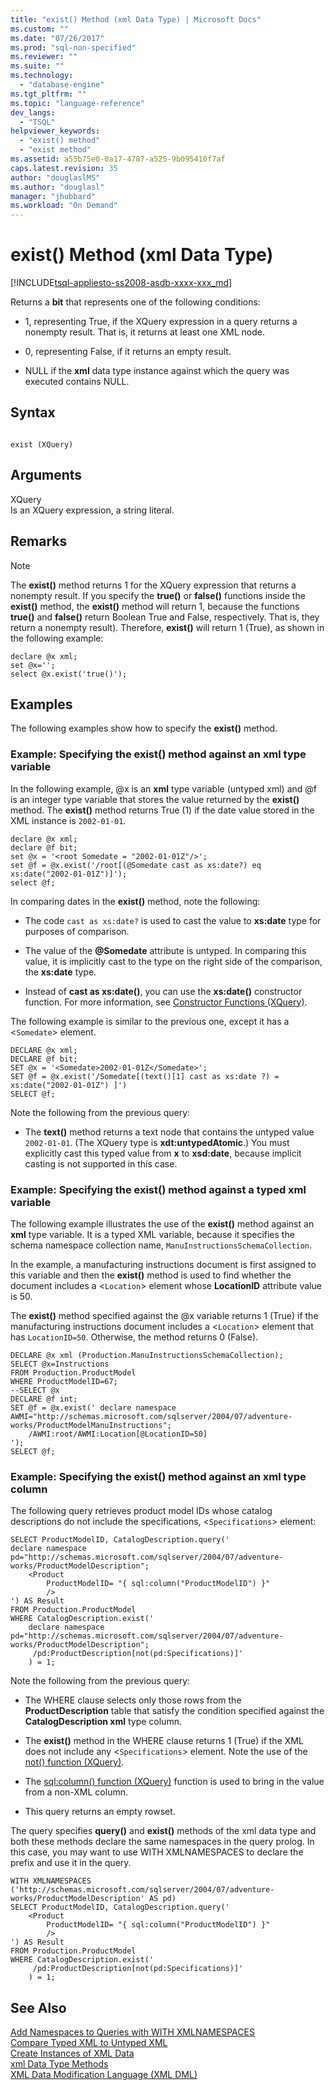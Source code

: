 ```yaml
---
title: "exist() Method (xml Data Type) | Microsoft Docs"
ms.custom: ""
ms.date: "07/26/2017"
ms.prod: "sql-non-specified"
ms.reviewer: ""
ms.suite: ""
ms.technology: 
  - "database-engine"
ms.tgt_pltfrm: ""
ms.topic: "language-reference"
dev_langs: 
  - "TSQL"
helpviewer_keywords: 
  - "exist() method"
  - "exist method"
ms.assetid: a55b75e0-0a17-4787-a525-9b095410f7af
caps.latest.revision: 35
author: "douglaslMS"
ms.author: "douglasl"
manager: "jhubbard"
ms.workload: "On Demand"
---
```

# exist() Method (xml Data Type)
[!INCLUDE[tsql-appliesto-ss2008-asdb-xxxx-xxx_md](../../includes/tsql-appliesto-ss2008-asdb-xxxx-xxx-md.md)]

  Returns a **bit** that represents one of the following conditions:  
  
-   1, representing True, if the XQuery expression in a query returns a nonempty result. That is, it returns at least one XML node.  
  
-   0, representing False, if it returns an empty result.  
  
-   NULL if the **xml** data type instance against which the query was executed contains NULL.  
  
## Syntax  
  
```  
  
exist (XQuery)   
```  
  
## Arguments  
 XQuery  
 Is an XQuery expression, a string literal.  
  
## Remarks  
  
> [!NOTE]  
>  The **exist()** method returns 1 for the XQuery expression that returns a nonempty result. If you specify the **true()** or **false()** functions inside the **exist()** method, the **exist()** method will return 1, because the functions **true()** and **false()** return Boolean True and False, respectively. That is, they return a nonempty result). Therefore, **exist()** will return 1 (True), as shown in the following example:  
  
```  
declare @x xml;  
set @x='';  
select @x.exist('true()');   
```  
  
## Examples  
 The following examples show how to specify the **exist()** method.  
  
### Example: Specifying the exist() method against an xml type variable  
 In the following example, @x is an **xml** type variable (untyped xml) and @f is an integer type variable that stores the value returned by the **exist()** method. The **exist()** method returns True (1) if the date value stored in the XML instance is `2002-01-01`.  
  
```  
declare @x xml;  
declare @f bit;  
set @x = '<root Somedate = "2002-01-01Z"/>';  
set @f = @x.exist('/root[(@Somedate cast as xs:date?) eq xs:date("2002-01-01Z")]');  
select @f;  
```  
  
 In comparing dates in the **exist()** method, note the following:  
  
-   The code `cast as xs:date?` is used to cast the value to **xs:date** type for purposes of comparison.  
  
-   The value of the **@Somedate** attribute is untyped. In comparing this value, it is implicitly cast to the type on the right side of the comparison, the **xs:date** type.  
  
-   Instead of **cast as xs:date()**, you can use the **xs:date()** constructor function. For more information, see [Constructor Functions &#40;XQuery&#41;](../../xquery/constructor-functions-xquery.md).  
  
 The following example is similar to the previous one, except it has a <`Somedate`> element.  
  
```  
DECLARE @x xml;  
DECLARE @f bit;  
SET @x = '<Somedate>2002-01-01Z</Somedate>';  
SET @f = @x.exist('/Somedate[(text()[1] cast as xs:date ?) = xs:date("2002-01-01Z") ]')  
SELECT @f;  
```  
  
 Note the following from the previous query:  
  
-   The **text()** method returns a text node that contains the untyped value `2002-01-01`. (The XQuery type is **xdt:untypedAtomic**.) You must explicitly cast this typed value from **x** to **xsd:date**, because implicit casting is not supported in this case.  
  
### Example: Specifying the exist() method against a typed xml variable  
 The following example illustrates the use of the **exist()** method against an **xml** type variable. It is a typed XML variable, because it specifies the schema namespace collection name, `ManuInstructionsSchemaCollection`.  
  
 In the example, a manufacturing instructions document is first assigned to this variable and then the **exist()** method is used to find whether the document includes a <`Location`> element whose **LocationID** attribute value is 50.  
  
 The **exist()** method specified against the @x variable returns 1 (True) if the manufacturing instructions document includes a <`Location`> element that has `LocationID=50`. Otherwise, the method returns 0 (False).  
  
```  
DECLARE @x xml (Production.ManuInstructionsSchemaCollection);  
SELECT @x=Instructions  
FROM Production.ProductModel  
WHERE ProductModelID=67;  
--SELECT @x  
DECLARE @f int;  
SET @f = @x.exist(' declare namespace AWMI="http://schemas.microsoft.com/sqlserver/2004/07/adventure-works/ProductModelManuInstructions";  
    /AWMI:root/AWMI:Location[@LocationID=50]  
');  
SELECT @f;  
```  
  
### Example: Specifying the exist() method against an xml type column  
 The following query retrieves product model IDs whose catalog descriptions do not include the specifications, <`Specifications`> element:  
  
```  
SELECT ProductModelID, CatalogDescription.query('  
declare namespace pd="http://schemas.microsoft.com/sqlserver/2004/07/adventure-works/ProductModelDescription";  
    <Product   
        ProductModelID= "{ sql:column("ProductModelID") }"   
        />  
') AS Result  
FROM Production.ProductModel  
WHERE CatalogDescription.exist('  
    declare namespace  pd="http://schemas.microsoft.com/sqlserver/2004/07/adventure-works/ProductModelDescription";  
     /pd:ProductDescription[not(pd:Specifications)]'  
    ) = 1;  
```  
  
 Note the following from the previous query:  
  
-   The WHERE clause selects only those rows from the **ProductDescription** table that satisfy the condition specified against the **CatalogDescription xml** type column.  
  
-   The **exist()** method in the WHERE clause returns 1 (True) if the XML does not include any <`Specifications`> element. Note the use of the [not() function (XQuery)](../../xquery/functions-on-boolean-values-not-function.md).  
  
-   The [sql:column() function (XQuery)](../../xquery/xquery-extension-functions-sql-column.md) function is used to bring in the value from a non-XML column.  
  
-   This query returns an empty rowset.  
  
 The query specifies **query()** and **exist()** methods of the xml data type and both these methods declare the same namespaces in the query prolog. In this case, you may want to use WITH XMLNAMESPACES to declare the prefix and use it in the query.  
  
```  
WITH XMLNAMESPACES ('http://schemas.microsoft.com/sqlserver/2004/07/adventure-works/ProductModelDescription' AS pd)  
SELECT ProductModelID, CatalogDescription.query('  
    <Product   
        ProductModelID= "{ sql:column("ProductModelID") }"   
        />  
') AS Result  
FROM Production.ProductModel  
WHERE CatalogDescription.exist('  
     /pd:ProductDescription[not(pd:Specifications)]'  
    ) = 1;  
```  
  
## See Also  
 [Add Namespaces to Queries with WITH XMLNAMESPACES](../../relational-databases/xml/add-namespaces-to-queries-with-with-xmlnamespaces.md)   
 [Compare Typed XML to Untyped XML](../../relational-databases/xml/compare-typed-xml-to-untyped-xml.md)   
 [Create Instances of XML Data](../../relational-databases/xml/create-instances-of-xml-data.md)   
 [xml Data Type Methods](../../t-sql/xml/xml-data-type-methods.md)   
 [XML Data Modification Language &#40;XML DML&#41;](../../t-sql/xml/xml-data-modification-language-xml-dml.md)  
  
  
